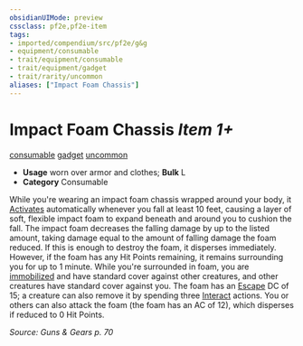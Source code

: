 ```yaml
---
obsidianUIMode: preview
cssclass: pf2e,pf2e-item
tags:
- imported/compendium/src/pf2e/g&g
- equipment/consumable
- trait/equipment/consumable
- trait/equipment/gadget
- trait/rarity/uncommon
aliases: ["Impact Foam Chassis"]
---
```

# Impact Foam Chassis *Item 1+*  
[consumable](consumable.md)  [gadget](gadget-g-g.md)  [uncommon](uncommon.md)  

- **Usage** worn over armor and clothes; **Bulk** L
- **Category** Consumable

While you're wearing an impact foam chassis wrapped around your body, it [Activates](activate-an-item.md) automatically whenever you fall at least 10 feet, causing a layer of soft, flexible impact foam to expand beneath and around you to cushion the fall. The impact foam decreases the falling damage by up to the listed amount, taking damage equal to the amount of falling damage the foam reduced. If this is enough to destroy the foam, it disperses immediately. However, if the foam has any Hit Points remaining, it remains surrounding you for up to 1 minute. While you're surrounded in foam, you are [immobilized](conditions.md#Immobilized) and have standard cover against other creatures, and other creatures have standard cover against you. The foam has an [Escape](escape.md) DC of 15; a creature can also remove it by spending three [Interact](interact.md) actions. You or others can also attack the foam (the foam has an AC of 12), which disperses if reduced to 0 Hit Points.

*Source: Guns & Gears p. 70*